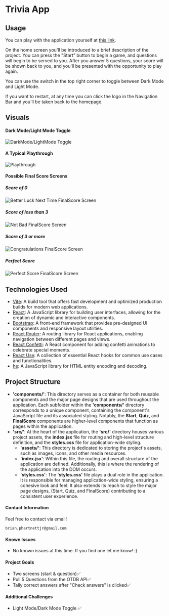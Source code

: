 # Trivia App

## Usage

You can play with the application yourself at [this link](https://bju12290.github.io/trivia-app/).

On the home screen you'll be introduced to a brief description of the project. You can press the "Start" button to begin a game, and questions will begin to be served to you. After you answer 5 questions, your score will be shown back to you, and you'll be presented with the opportunity to play again.

You can use the switch in the top right corner to toggle between Dark Mode and Light Mode.

If you want to restart, at any time you can click the logo in the Navigation Bar and you'll be taken back to the homepage.

## Visuals

#### Dark Mode/Light Mode Toggle
![DarkMode/LightMode Toggle](https://imgur.com/hEDudVE.gif)
#### A Typical Playthrough
![Playthrough](https://imgur.com/bCLGbGs.gif)
#### Possible Final Score Screens

##### Score of 0
![Better Luck Next Time FinalScore Screen](https://imgur.com/8PvFsV4.png)
##### Score of less than 3
![Not Bad FinalScore Screen](https://imgur.com/wY0MVOk.png)
##### Score of 3 or more
![Congratulations FinalScore Screen](https://imgur.com/pRzNZpr.gif)
##### Perfect Score
![Perfect Score FinalScore Screen](https://imgur.com/CfWkGjS.gif)

## Technologies Used
 - [Vite](https://vitejs.dev/): A build tool that offers fast development and optimized production builds for modern web applications.
 - [React](https://react.dev/): A JavaScript library for building user interfaces, allowing for the creation of dynamic and interactive components.
 - [Bootstrap](https://getbootstrap.com/): A front-end framework that provides pre-designed UI components and responsive layout utilities.
 - [React Router](https://reactrouter.com/en/main): A routing library for React applications, enabling navigation between different pages and views.
 - [React Confetti](https://www.npmjs.com/package/react-confetti): A React component for adding confetti animations to celebrate special moments.
 - [React Use](https://www.npmjs.com/package/react-use): A collection of essential React hooks for common use cases and functionalities.
 - [he](https://www.npmjs.com/package/he): A JavaScript library for HTML entity encoding and decoding.

 ## Project Structure
- **'components/'**: This directory serves as a container for both reusable components and the major page designs that are used throughout the application. Each subfolder within the **'components/'** directory corresponds to a unique component, containing the component's JavaScript file and its associated styling. Notably, the **Start**, **Quiz**, and **FinalScore** components are higher-level components that function as pages within the application.
- **'src/'**: At the heart of the application, the **'src/'** directory houses various project assets, the **index.jsx** file for routing and high-level structure definition, and the **styles.css** file for application-wide styling.
    - **'assets/'**: This directory is dedicated to storing the project's assets, such as images, icons, and other media resources.
    - **'index.jsx'**: Within this file, the routing and overall structure of the application are defined. Additionally, this is where the rendering of the application into the DOM occurs.
    - **'styles.css'**: The **'styles.css'** file plays a dual role in the application. It is responsible for managing application-wide styling, ensuring a cohesive look and feel. It also extends its reach to style the major page designs, (Start, Quiz, and FinalScore) contributing to a consistent user experience. 

 #### Contact Information

Feel free to contact via email! 

```brian.phartnettjr@gmail.com```
 #### Known Issues
 
 - No known issues at this time. If you find one let me know! :)

 #### Project Goals

- Two screens (start & question):white_check_mark:
- Pull 5 Questions from the OTDB API:white_check_mark:
- Tally correct answers after "Check answers" is clicked:white_check_mark:

#### Additional Challenges

- Light Mode/Dark Mode Toggle :white_check_mark:



 

